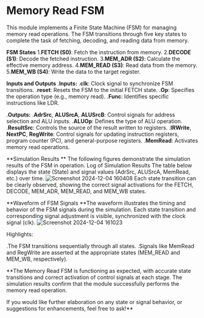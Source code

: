 # Memory Read FSM
This module implements a Finite State Machine (FSM) for managing memory read operations. The FSM transitions through five key states to complete the task of fetching, decoding, and reading data from memory.

**FSM States**
1.**FETCH (S0)**: Fetch the instruction from memory.
2.**DECODE (S1)**: Decode the fetched instruction.
3.**MEM_ADR (S2)**: Calculate the effective memory address.
4.**MEM_READ (S3)**: Read data from the memory.
5.**MEM_WB (S4)**: Write the data to the target register.

**Inputs and Outputs**
.**Inputs:**
.**clk**: Clock signal to synchronize FSM transitions.
.**reset**: Resets the FSM to the initial FETCH state.
.**Op**: Specifies the operation type (e.g., memory read).
.**Func**: Identifies specific instructions like LDR.

.**Outputs:**
.**AdrSrc**, **ALUSrcA**, **ALUSrcB**: Control signals for address selection and ALU inputs.
.**ALUOp**: Defines the type of ALU operation.
.**ResultSrc**: Controls the source of the result written to registers.
.**IRWrite**, **NextPC**, **RegWrite**: Control signals for updating instruction registers, program counter (PC), and general-purpose registers.
.**MemRead**: Activates memory read operations.

**Simulation Results
**
The following figures demonstrate the simulation results of the FSM in operation.
Log of Simulation Results
The table below displays the state (State) and signal values (AdrSrc, ALUSrcA, MemRead, etc.) over time.
![Screenshot 2024-12-04 160408](https://github.com/user-attachments/assets/3039ae00-ea46-4b25-ba3d-6b3299659bbd)
Each state transition can be clearly observed, showing the correct signal activations for the FETCH, DECODE, MEM_ADR, MEM_READ, and MEM_WB states.


**Waveform of FSM Signals
**The waveform illustrates the timing and behavior of the FSM signals during the simulation. Each state transition and corresponding signal adjustment is visible, synchronized with the clock signal (clk).
![Screenshot 2024-12-04 161023](https://github.com/user-attachments/assets/b7560287-46d5-4a73-8018-3801cb0dbbe6)

Highlights:

.The FSM transitions sequentially through all states.
.Signals like MemRead and RegWrite are asserted at the appropriate states (MEM_READ and MEM_WB, respectively).


**The Memory Read FSM is functioning as expected, with accurate state transitions and correct activation of control signals at each stage. The simulation results confirm that the module successfully performs the memory read operation.

If you would like further elaboration on any state or signal behavior, or suggestions for enhancements, feel free to ask!**
